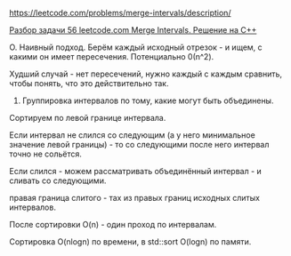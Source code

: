 https://leetcode.com/problems/merge-intervals/description/

[Разбор задачи 56 leetcode.com Merge Intervals. Решение на C++](https://www.youtube.com/watch?v=PIUaSD1c0AY)

О. Наивный подход. Берём каждый исходный отрезок - и ищем, с какими он имеет пересечения. Потенциально 0(n^2). 

Худший случай - нет пересечений, нужно каждый с каждым сравнить, чтобы понять, что это действительно так.

1. Группировка интервалов по тому, какие могут быть объединены.

Сортируем по левой границе интервала.

Если интервал не слился со следующим (а у него минимальное значение левой границы) - то со следующими после 
него интервал точно не сольётся.

Если слился - можем рассматривать объединённый интервал - и сливать со следующими. 

правая граница слитого - тах из правых границ исходных слитых интервалов.

После сортировки O(n) - один проход по интервалам.

Сортировка O(nlogn) по времени, в std::sort O(logn) по памяти.

